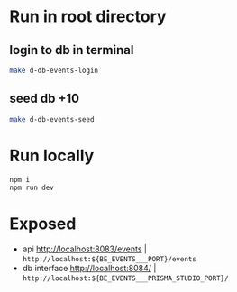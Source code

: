 # Run in root directory

## login to db in terminal

```bash
make d-db-events-login
```

## seed db +10

```bash
make d-db-events-seed
```

# Run locally

```bash
npm i
npm run dev
```

# Exposed

- api [http://localhost:8083/events](http://localhost:8083/events) | `http://localhost:${BE_EVENTS___PORT}/events`
- db interface [http://localhost:8084/](http://localhost:8084/) | `http://localhost:${BE_EVENTS___PRISMA_STUDIO_PORT}/`
